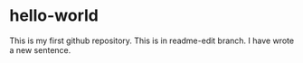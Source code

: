 # hello-world
This is my first github repository.
This is in readme-edit branch. I have wrote a new sentence.
